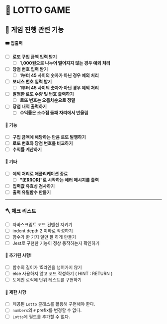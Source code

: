 # 🤑 LOTTO GAME

## 🎰 게임 진행 관련 기능

#### 🎟️ 입출력

- [ ] **로또 구입 금액 입력 받기**
  - [ ] **1,000원으로 나누어 떨어지지 않는 경우 예외 처리**
- [ ] **당첨 번호 입력 받기**
  - [ ] **1부터 45 사이의 숫자가 아닌 경우 예외 처리**
- [ ] **보너스 번호 입력 받기**
  - [ ] **1부터 45 사이의 숫자가 아닌 경우 예외 처리**
- [ ] **발행한 로또 수량 및 번호 출력하기**
  - [ ] **로또 번호는 오름차순으로 정렬**
- [ ] **당첨 내역 출력하기**
  - [ ] **수익률은 소수점 둘째 자리에서 반올림**

#### 🦾 기능

- [ ] **구입 금액에 해당하는 만큼 로또 발행하기**
- [ ] **로또 번호와 당첨 번호를 비교하기**
- [ ] **수익률 계산하기**

#### 🍰 기타

- [ ] **예외 처리로 애플리케이션 종료**
  - [ ] **"[ERROR]"로 시작하는 에러 메시지를 출력**
- [ ] **입력값 유효성 검사하기**
- [ ] **출력 유틸함수 만들기**

---

### 🪓 체크 리스트

- [ ] 자바스크립트 코드 컨벤션 지키기
- [ ] indent depth 2 이하로 작성하기
- [ ] 함수가 한 가지 일만 잘 하게 만들기
- [ ] Jest로 구현한 기능이 정상 동작하는지 확인하기

#### 👀️ 추가된 사항!

- [ ] 함수의 길이가 15라인을 넘어가지 않기
- [ ] else 사용하지 않고 코드 작성하기 ( HINT : RETURN )
- [ ] 도메인 로직에 단위 테스트를 구현하기

#### 🤏 제한 사항

- [ ] 제공된 `Lotto` 클래스를 활용해 구현해야 한다.
- [ ] `numbers`의 `#` prefix를 변경할 수 없다.
- [ ] `Lotto`에 필드를 추가할 수 없다.
